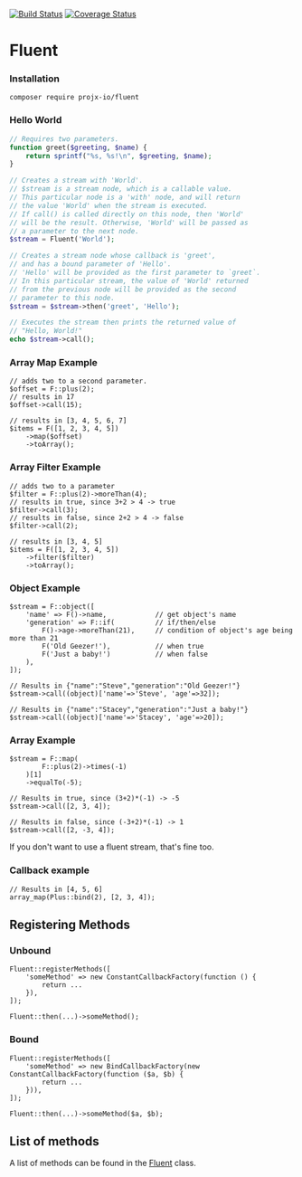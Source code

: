 [![Build Status](https://travis-ci.org/projx-io/fluent.svg?branch=master)](https://travis-ci.org/projx-io/fluent?branch=master)
[![Coverage Status](https://coveralls.io/repos/github/projx-io/fluent/badge.svg?branch=master)](https://coveralls.io/github/projx-io/fluent?branch=master)

# Fluent

### Installation

`composer require projx-io/fluent`

### Hello World

```php
// Requires two parameters.
function greet($greeting, $name) {
    return sprintf("%s, %s!\n", $greeting, $name);
}

// Creates a stream with 'World'.
// $stream is a stream node, which is a callable value.
// This particular node is a 'with' node, and will return
// the value 'World' when the stream is executed.
// If call() is called directly on this node, then 'World'
// will be the result. Otherwise, 'World' will be passed as
// a parameter to the next node.
$stream = Fluent('World');

// Creates a stream node whose callback is 'greet',
// and has a bound parameter of 'Hello'.
// 'Hello' will be provided as the first parameter to `greet`.
// In this particular stream, the value of 'World' returned
// from the previous node will be provided as the second
// parameter to this node.
$stream = $stream->then('greet', 'Hello');

// Executes the stream then prints the returned value of
// "Hello, World!"
echo $stream->call();
```

### Array Map Example
```
// adds two to a second parameter.
$offset = F::plus(2);
// results in 17
$offset->call(15);

// results in [3, 4, 5, 6, 7]
$items = F([1, 2, 3, 4, 5])
    ->map($offset)
    ->toArray();
```

### Array Filter Example
```
// adds two to a parameter
$filter = F::plus(2)->moreThan(4);
// results in true, since 3+2 > 4 -> true
$filter->call(3);
// results in false, since 2+2 > 4 -> false
$filter->call(2);

// results in [3, 4, 5]
$items = F([1, 2, 3, 4, 5])
    ->filter($filter)
    ->toArray();
```

### Object Example
```
$stream = F::object([
    'name' => F()->name,            // get object's name
    'generation' => F::if(          // if/then/else
        F()->age->moreThan(21),     // condition of object's age being more than 21
        F('Old Geezer!'),           // when true
        F('Just a baby!')           // when false
    ),
]);

// Results in {"name":"Steve","generation":"Old Geezer!"}
$stream->call((object)['name'=>'Steve', 'age'=>32]);

// Results in {"name":"Stacey","generation":"Just a baby!"}
$stream->call((object)['name'=>'Stacey', 'age'=>20]);
```

### Array Example
```
$stream = F::map(
        F::plus(2)->times(-1)
    )[1]
    ->equalTo(-5);

// Results in true, since (3+2)*(-1) -> -5
$stream->call([2, 3, 4]);

// Results in false, since (-3+2)*(-1) -> 1
$stream->call([2, -3, 4]);
```

If you don't want to use a fluent stream, that's fine too.

### Callback example
```
// Results in [4, 5, 6]
array_map(Plus::bind(2), [2, 3, 4]);
```

## Registering Methods

### Unbound
```
Fluent::registerMethods([
    'someMethod' => new ConstantCallbackFactory(function () {
        return ...
    }),
]);

Fluent::then(...)->someMethod();
```

### Bound
```
Fluent::registerMethods([
    'someMethod' => new BindCallbackFactory(new ConstantCallbackFactory(function ($a, $b) {
        return ...
    })),
]);

Fluent::then(...)->someMethod($a, $b);
```

## List of methods

A list of methods can be found in the [Fluent](https://github.com/projx-io/fluent/blob/master/src/Fluent.php) class.
